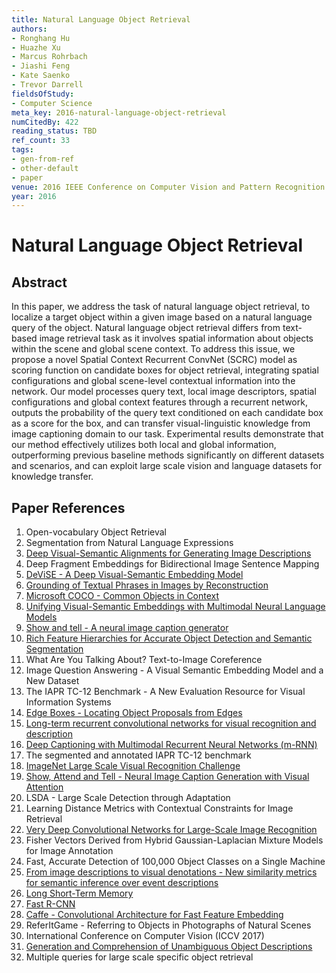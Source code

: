```yaml
---
title: Natural Language Object Retrieval
authors:
- Ronghang Hu
- Huazhe Xu
- Marcus Rohrbach
- Jiashi Feng
- Kate Saenko
- Trevor Darrell
fieldsOfStudy:
- Computer Science
meta_key: 2016-natural-language-object-retrieval
numCitedBy: 422
reading_status: TBD
ref_count: 33
tags:
- gen-from-ref
- other-default
- paper
venue: 2016 IEEE Conference on Computer Vision and Pattern Recognition (CVPR)
year: 2016
---
```


# Natural Language Object Retrieval

## Abstract

In this paper, we address the task of natural language object retrieval, to localize a target object within a given image based on a natural language query of the object. Natural language object retrieval differs from text-based image retrieval task as it involves spatial information about objects within the scene and global scene context. To address this issue, we propose a novel Spatial Context Recurrent ConvNet (SCRC) model as scoring function on candidate boxes for object retrieval, integrating spatial configurations and global scene-level contextual information into the network. Our model processes query text, local image descriptors, spatial configurations and global context features through a recurrent network, outputs the probability of the query text conditioned on each candidate box as a score for the box, and can transfer visual-linguistic knowledge from image captioning domain to our task. Experimental results demonstrate that our method effectively utilizes both local and global information, outperforming previous baseline methods significantly on different datasets and scenarios, and can exploit large scale vision and language datasets for knowledge transfer.

## Paper References

1. Open-vocabulary Object Retrieval
2. Segmentation from Natural Language Expressions
3. [Deep Visual-Semantic Alignments for Generating Image Descriptions](2017-deep-visual-semantic-alignments-for-generating-image-descriptions)
4. Deep Fragment Embeddings for Bidirectional Image Sentence Mapping
5. [DeViSE - A Deep Visual-Semantic Embedding Model](2013-devise-a-deep-visual-semantic-embedding-model)
6. [Grounding of Textual Phrases in Images by Reconstruction](2016-grounding-of-textual-phrases-in-images-by-reconstruction)
7. [Microsoft COCO - Common Objects in Context](2014-microsoft-coco-common-objects-in-context)
8. [Unifying Visual-Semantic Embeddings with Multimodal Neural Language Models](2014-unifying-visual-semantic-embeddings-with-multimodal-neural-language-models)
9. [Show and tell - A neural image caption generator](2015-show-and-tell-a-neural-image-caption-generator)
10. [Rich Feature Hierarchies for Accurate Object Detection and Semantic Segmentation](2014-rich-feature-hierarchies-for-accurate-object-detection-and-semantic-segmentation)
11. What Are You Talking About? Text-to-Image Coreference
12. Image Question Answering - A Visual Semantic Embedding Model and a New Dataset
13. The IAPR TC-12 Benchmark - A New Evaluation Resource for Visual Information Systems
14. [Edge Boxes - Locating Object Proposals from Edges](2014-edge-boxes-locating-object-proposals-from-edges)
15. [Long-term recurrent convolutional networks for visual recognition and description](2015-long-term-recurrent-convolutional-networks-for-visual-recognition-and-description)
16. [Deep Captioning with Multimodal Recurrent Neural Networks (m-RNN)](2015-deep-captioning-with-multimodal-recurrent-neural-networks-m-rnn)
17. The segmented and annotated IAPR TC-12 benchmark
18. [ImageNet Large Scale Visual Recognition Challenge](2015-imagenet-large-scale-visual-recognition-challenge)
19. [Show, Attend and Tell - Neural Image Caption Generation with Visual Attention](2015-show-attend-and-tell-neural-image-caption-generation-with-visual-attention)
20. LSDA - Large Scale Detection through Adaptation
21. Learning Distance Metrics with Contextual Constraints for Image Retrieval
22. [Very Deep Convolutional Networks for Large-Scale Image Recognition](2015-very-deep-convolutional-networks-for-large-scale-image-recognition)
23. Fisher Vectors Derived from Hybrid Gaussian-Laplacian Mixture Models for Image Annotation
24. Fast, Accurate Detection of 100,000 Object Classes on a Single Machine
25. [From image descriptions to visual denotations - New similarity metrics for semantic inference over event descriptions](2014-from-image-descriptions-to-visual-denotations-new-similarity-metrics-for-semantic-inference-over-event-descriptions)
26. [Long Short-Term Memory](1997-long-short-term-memory)
27. [Fast R-CNN](2015-fast-r-cnn)
28. [Caffe - Convolutional Architecture for Fast Feature Embedding](2014-caffe-convolutional-architecture-for-fast-feature-embedding)
29. ReferItGame - Referring to Objects in Photographs of Natural Scenes
30. International Conference on Computer Vision (ICCV 2017)
31. [Generation and Comprehension of Unambiguous Object Descriptions](2016-generation-and-comprehension-of-unambiguous-object-descriptions)
32. Multiple queries for large scale specific object retrieval
